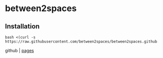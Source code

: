 # between2spaces

## Installation

```
bash <(curl -s https://raw.githubusercontent.com/between2spaces/between2spaces.github.io/master/install.sh)
```

github | [pages](https://between2spaces.github.io)


